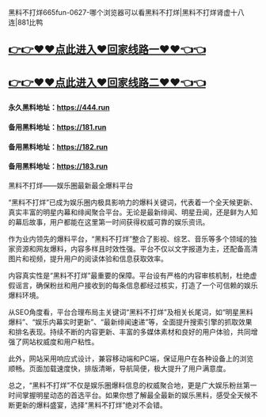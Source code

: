 黑料不打烊665fun-0627-哪个浏览器可以看黑料不打烊|黑料不打烊肾虚十八连|881比鸭

## [👉👉♥♥点此进入♥回家线路一♥♥👈👈](https://unpkg.com/182run/index.html)
## [👉👉♥♥点此进入♥回家线路二♥♥👈👈](https://unpkg.com/182-1run/index.html)

#### 永久黑料地址：https://444.run
#### 备用黑料地址：https://181.run
#### 备用黑料地址：https://182.run
#### 备用黑料地址：https://183.run

黑料不打烊——娱乐圈最新最全爆料平台

“黑料不打烊”已成为娱乐圈内极具影响力的爆料关键词，代表着一个全天候更新、真实丰富的明星内幕和绯闻聚合平台。无论是最新绯闻、明星丑闻，还是鲜为人知的幕后故事，用户都能在这里第一时间获得权威可靠的娱乐资讯。

作为业内领先的爆料平台，“黑料不打烊”整合了影视、综艺、音乐等多个领域的独家资源和网友爆料，内容多样且时效性强。平台不仅以文字报道为主，还配备高清图片和视频，提升用户的阅读体验和信息获取效率。

内容真实性是“黑料不打烊”最重要的保障。平台设有严格的内容审核机制，杜绝虚假谣言，确保粉丝和用户接收到的每条信息都经过核实，打造了一个可信赖的娱乐爆料环境。

从SEO角度看，平台合理布局主关键词“黑料不打烊”及相关长尾词，如“明星黑料爆料”、“娱乐内幕实时更新”、“最新绯闻速递”等，全面提升搜索引擎的抓取效果和排名表现。持续不断的内容更新、丰富的多媒体素材和良好的用户体验，共同增强了网站权威度和用户粘性。

此外，网站采用响应式设计，兼容移动端和PC端，保证用户在各种设备上的浏览顺畅。页面加载速度快，排版清晰，导航简便，极大提升了用户满意度。

总之，“黑料不打烊”不仅是娱乐圈爆料信息的权威聚合地，更是广大娱乐粉丝第一时间掌握明星动态的首选平台。如果你想了解最全最新的娱乐黑料，感受全天候不断更新的爆料盛宴，选择“黑料不打烊”绝对不会错。
